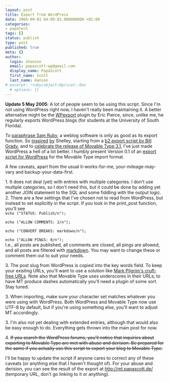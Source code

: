 ```yaml
---
layout: post
title: Export from WordPress
date: 2004-09-01 04:09:03.000000000 +02:00
categories:
- papatech
tags: []
status: publish
type: post
published: true
meta: {}
author:
  login: shanson
  email: papascott-wp@gmail.com
  display_name: PapaScott
  first_name: Scott
  last_name: Hanson
# excerpt: !ruby/object:Hpricot::Doc
  # options: {}
---
```

<p><strong>Update 5 May 2005</strong>: A lot of people seem to be using this script. Since I'm not using WordPress right now, I haven't really been maintaining it. A better alternative might be the <a href="http://epierce.blog.usf.edu/?p=15" title="Eric Pierce: WPexport 0.2">WPexport</a> plugin by Eric Pierce, since, unlike me, he regularly exports WordPress blogs (for students at the University of South Florida).</p>
<p>To <a href="http://www.intertwingly.net/blog/2004/06/15/Archive-Restore">paraphrase Sam Ruby</a>, a weblog software is only as good as its export function. So <a href="http://weblog.burningbird.net/archives/2004/08/26/exit-door/">inspired</a> <a href="http://weblog.burningbird.net/archives/2004/08/22/mt-and-wp-there-and-back-again/">by</a> Shelley, starting from a <a href="http://www.billgrady.com/mt/archives/000064.php">b2 export script by Bill Grady</a>, and to <a href="http://www.sixapart.com/log/2004/08/launched_movabl.shtml">celebrate the release of Movable Type 3.1</a>, I've just made WordPress a hell of a lot better. I humbly present Version 0.1 of an <a href="http://www.papascott.de/examples/export_wp.phps">export script for WordPress</a> for the Movable Type import format.</p>
<p>A few caveats, apart from the usual it-works-for-me, your-mileage-may-vary and backup-your-data-first. </p>
<p>1. It does not deal (yet) with entries with multiple categories. I don't use multiple categories, so I don't need this, but it could be done by adding yet another JOIN statement to the SQL and some fiddling with the output logic.<br />
2. There are a few settings that I've chosen not to read from WordPress, but instead to set explicitly in the script. If you look in the print_post function, you'll see<br />
<code>echo ("STATUS: Publish&#47;n");<br />
echo ("ALLOW COMMENTS: 2&#47;n");<br />
echo ("CONVERT BREAKS: markdown&#47;n");<br />
echo ("ALLOW PINGS: 0&#47;n");</code><br />
    I.e., all posts are published, all comments are closed, all pings are allowed, and all posts are filtered with <a href="http://daringfireball.net/projects/markdown/">markdown</a>. You may want to change these or comment them out to suit your needs.</p>
<p>3. The post slug from WordPress is copied into the key words field. To keep your existing URLs, you'll want to use a solution like <a href="http://diveintomark.org/archives/2003/08/15/slugs">Mark Pilgrim's cruft-free URLs</a>. Note also that Movable Type uses underscores in their URLs; to have MT produce dashes automatically you'll need a plugin of some sort. Stay tuned.</p>
<p>3. When importing, make sure your character set matches whatever you were using with WordPress. Both WordPress and Movable Type now use UTF-8 by default, but if you're using something else, you'll want to adjust MT accordingly.</p>
<p>3. I'm also not yet dealing with extended entries, although that would also be easy enough to do. Everything gets thrown into the main post for now. </p>
<p>4. <strike>If you search the WordPress forums, you'll notice that inquiries about exporting to Movable Type are met with abuse and derision. Be prepared for the same if you actually use this script to export your blog to Movable Type.</strike></p>
<p>I'll be happy to update the script if anyone cares to correct any of these caveats (or anything else that I haven't thought of). For your abuse and derision, you can see the result of the export at <a href="http://mt.papascott.de/">http://mt.papascott.de/</a> (temporary URL, don't go linking to it or anything).</p>
